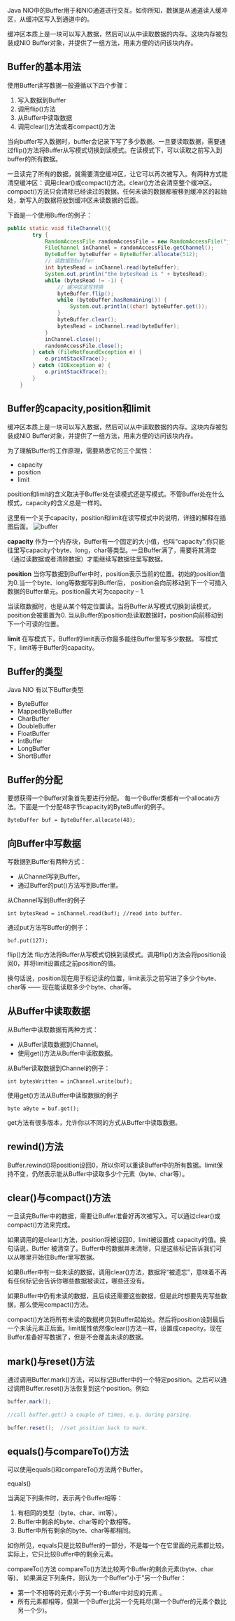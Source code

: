 Java NIO中的Buffer用于和NIO通道进行交互。如你所知，数据是从通道读入缓冲区，从缓冲区写入到通道中的。

缓冲区本质上是一块可以写入数据，然后可以从中读取数据的内存。这块内存被包装成NIO Buffer对象，并提供了一组方法，用来方便的访问该块内存。
## Buffer的基本用法
使用Buffer读写数据一般遵循以下四个步骤：

1. 写入数据到Buffer
2. 调用flip()方法
3. 从Buffer中读取数据
4. 调用clear()方法或者compact()方法

当向buffer写入数据时，buffer会记录下写了多少数据。一旦要读取数据，需要通过flip()方法将Buffer从写模式切换到读模式。在读模式下，可以读取之前写入到buffer的所有数据。

一旦读完了所有的数据，就需要清空缓冲区，让它可以再次被写入。有两种方式能清空缓冲区：调用clear()或compact()方法。clear()方法会清空整个缓冲区。compact()方法只会清除已经读过的数据。任何未读的数据都被移到缓冲区的起始处，新写入的数据将放到缓冲区未读数据的后面。

下面是一个使用Buffer的例子：
```java
public static void fileChannel(){
        try {
            RandomAccessFile randomAccessFile = new RandomAccessFile("java-nio-learn\\data\\nio-data.txt","rw");
            FileChannel inChannel = randomAccessFile.getChannel();
            ByteBuffer byteBuffer = ByteBuffer.allocate(512);
            // 读数据到buffer
            int bytesRead = inChannel.read(byteBuffer);
            System.out.println("the bytesRead is " + bytesRead);
            while (bytesRead != -1) {
                // 缓冲区读写转换
                byteBuffer.flip();
                while (byteBuffer.hasRemaining()) {
                    System.out.println((char) byteBuffer.get());
                }
                byteBuffer.clear();
                bytesRead = inChannel.read(byteBuffer);
            }
            inChannel.close();
            randomAccessFile.close();
        } catch (FileNotFoundException e) {
            e.printStackTrace();
        } catch (IOException e) {
            e.printStackTrace();
        }
    }
```
## Buffer的capacity,position和limit

缓冲区本质上是一块可以写入数据，然后可以从中读取数据的内存。这块内存被包装成NIO Buffer对象，并提供了一组方法，用来方便的访问该块内存。

为了理解Buffer的工作原理，需要熟悉它的三个属性：

* capacity
* position
* limit

position和limit的含义取决于Buffer处在读模式还是写模式。不管Buffer处在什么模式，capacity的含义总是一样的。

这里有一个关于capacity，position和limit在读写模式中的说明，详细的解释在插图后面。
![buffer](https://raw.githubusercontent.com/benkang-chen/java-NIO/master/picture/buffer.png)

<strong>capacity</strong>
作为一个内存块，Buffer有一个固定的大小值，也叫“capacity”.你只能往里写capacity个byte、long，char等类型。一旦Buffer满了，需要将其清空（通过读数据或者清除数据）才能继续写数据往里写数据。

<strong>position</strong>
当你写数据到Buffer中时，position表示当前的位置。初始的position值为0.当一个byte、long等数据写到Buffer后， position会向前移动到下一个可插入数据的Buffer单元。position最大可为capacity – 1.

当读取数据时，也是从某个特定位置读。当将Buffer从写模式切换到读模式，position会被重置为0. 当从Buffer的position处读取数据时，position向前移动到下一个可读的位置。

<strong>limit</strong>
在写模式下，Buffer的limit表示你最多能往Buffer里写多少数据。 写模式下，limit等于Buffer的capacity。

## Buffer的类型
Java NIO 有以下Buffer类型

* ByteBuffer
* MappedByteBuffer
* CharBuffer
* DoubleBuffer
* FloatBuffer
* IntBuffer
* LongBuffer
* ShortBuffer
## Buffer的分配
要想获得一个Buffer对象首先要进行分配。 每一个Buffer类都有一个allocate方法。下面是一个分配48字节capacity的ByteBuffer的例子。

```ByteBuffer buf = ByteBuffer.allocate(48);```
## 向Buffer中写数据
写数据到Buffer有两种方式：

* 从Channel写到Buffer。
* 通过Buffer的put()方法写到Buffer里。

从Channel写到Buffer的例子

```
int bytesRead = inChannel.read(buf); //read into buffer.
```

通过put方法写Buffer的例子：

```
buf.put(127);
```

flip()方法
flip方法将Buffer从写模式切换到读模式。调用flip()方法会将position设回0，并将limit设置成之前position的值。

换句话说，position现在用于标记读的位置，limit表示之前写进了多少个byte、char等 —— 现在能读取多少个byte、char等。

## 从Buffer中读取数据
从Buffer中读取数据有两种方式：

* 从Buffer读取数据到Channel。
* 使用get()方法从Buffer中读取数据。

从Buffer读取数据到Channel的例子：

```//read from buffer into channel.
int bytesWritten = inChannel.write(buf);
```
使用get()方法从Buffer中读取数据的例子

```
byte aByte = buf.get();
```
get方法有很多版本，允许你以不同的方式从Buffer中读取数据。

## rewind()方法
Buffer.rewind()将position设回0，所以你可以重读Buffer中的所有数据。limit保持不变，仍然表示能从Buffer中读取多少个元素（byte、char等）。

## clear()与compact()方法
一旦读完Buffer中的数据，需要让Buffer准备好再次被写入。可以通过clear()或compact()方法来完成。

如果调用的是clear()方法，position将被设回0，limit被设置成 capacity的值。换句话说，Buffer 被清空了。Buffer中的数据并未清除，只是这些标记告诉我们可以从哪里开始往Buffer里写数据。

如果Buffer中有一些未读的数据，调用clear()方法，数据将“被遗忘”，意味着不再有任何标记会告诉你哪些数据被读过，哪些还没有。

如果Buffer中仍有未读的数据，且后续还需要这些数据，但是此时想要先先写些数据，那么使用compact()方法。

compact()方法将所有未读的数据拷贝到Buffer起始处。然后将position设到最后一个未读元素正后面。limit属性依然像clear()方法一样，设置成capacity。现在Buffer准备好写数据了，但是不会覆盖未读的数据。

## mark()与reset()方法

通过调用Buffer.mark()方法，可以标记Buffer中的一个特定position。之后可以通过调用Buffer.reset()方法恢复到这个position。例如:
```java
buffer.mark();
 
//call buffer.get() a couple of times, e.g. during parsing.
 
buffer.reset();  //set position back to mark.
```
## equals()与compareTo()方法
可以使用equals()和compareTo()方法两个Buffer。

equals()

当满足下列条件时，表示两个Buffer相等：

1. 有相同的类型（byte、char、int等）。
2. Buffer中剩余的byte、char等的个数相等。
3. Buffer中所有剩余的byte、char等都相同。

如你所见，equals只是比较Buffer的一部分，不是每一个在它里面的元素都比较。实际上，它只比较Buffer中的剩余元素。

compareTo()方法
compareTo()方法比较两个Buffer的剩余元素(byte、char等)， 如果满足下列条件，则认为一个Buffer“小于”另一个Buffer：

* 第一个不相等的元素小于另一个Buffer中对应的元素 。
* 所有元素都相等，但第一个Buffer比另一个先耗尽(第一个Buffer的元素个数比另一个少)。
